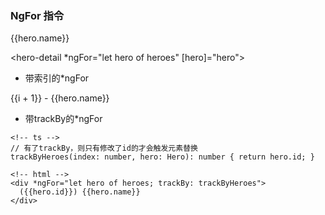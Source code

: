 ### NgFor 指令

<div *ngFor="let hero of heroes">{{hero.name}}</div>

<hero-detail *ngFor="let hero of heroes" [hero]="hero"></hero-detail>

- 带索引的*ngFor

<div *ngFor="let hero of heroes; let i=index">{{i + 1}} - {{hero.name}}</div>

- 带trackBy的*ngFor

```
<!-- ts -->
// 有了trackBy，则只有修改了id的才会触发元素替换
trackByHeroes(index: number, hero: Hero): number { return hero.id; }

<!-- html -->
<div *ngFor="let hero of heroes; trackBy: trackByHeroes">
  ({{hero.id}}) {{hero.name}}
</div>
```
